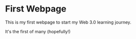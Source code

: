 # First Webpage

This is my first webpage to start my Web 3.0 learning journey.

It's the first of many (hopefully!)
